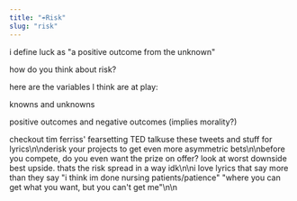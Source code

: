 ```yaml
---
title: "☔Risk"
slug: "risk"
---
```


i define luck as "a positive outcome from the unknown"

how do you think about risk?

here are the variables I think are at play:

knowns and unknowns

positive outcomes and negative outcomes (implies morality?)

checkout tim ferriss' fearsetting TED talkuse these tweets and stuff for lyrics\n\nderisk your projects to get even more asymmetric bets\n\nbefore you compete, do you even want the prize on offer? look at worst downside best upside. thats the risk spread in a way idk\n\ni love lyrics that say more than they say "i think im done nursing patients/patience" "where you can get what you want, but you can't get me"\n\n